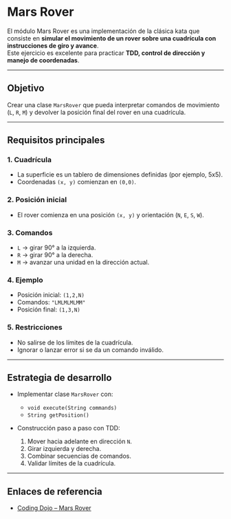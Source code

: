 
# Mars Rover

El módulo Mars Rover es una implementación de la clásica kata que consiste en **simular el movimiento de un rover sobre una cuadrícula con instrucciones de giro y avance**.  
Este ejercicio es excelente para practicar **TDD, control de dirección y manejo de coordenadas**.

---

## Objetivo

Crear una clase `MarsRover` que pueda interpretar comandos de movimiento (`L`, `R`, `M`) y devolver la posición final del rover en una cuadrícula.

---

## Requisitos principales

### 1. Cuadrícula
- La superficie es un tablero de dimensiones definidas (por ejemplo, 5x5).
- Coordenadas `(x, y)` comienzan en `(0,0)`.

### 2. Posición inicial
- El rover comienza en una posición `(x, y)` y orientación (`N`, `E`, `S`, `W`).

### 3. Comandos
- `L` → girar 90° a la izquierda.
- `R` → girar 90° a la derecha.
- `M` → avanzar una unidad en la dirección actual.

### 4. Ejemplo
- Posición inicial: `(1,2,N)`
- Comandos: `"LMLMLMLMM"`
- Posición final: `(1,3,N)`

### 5. Restricciones
- No salirse de los límites de la cuadrícula.
- Ignorar o lanzar error si se da un comando inválido.

---

## Estrategia de desarrollo

- Implementar clase `MarsRover` con:
  - `void execute(String commands)`
  - `String getPosition()`

- Construcción paso a paso con TDD:
  1. Mover hacia adelante en dirección `N`.
  2. Girar izquierda y derecha.
  3. Combinar secuencias de comandos.
  4. Validar límites de la cuadrícula.

---

## Enlaces de referencia

- [Coding Dojo – Mars Rover](https://codingdojo.org/kata/MarsRover/)